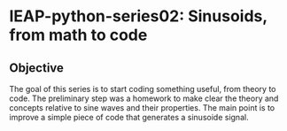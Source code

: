  # IEAP-python-series02: Sinusoids, from math to code

## Objective
The goal of this series is to start coding something useful, from theory to code.
The preliminary step was a homework to make clear the theory and concepts relative to sine waves and their properties.
The main point is to improve a simple piece of code that generates a sinusoide signal.

